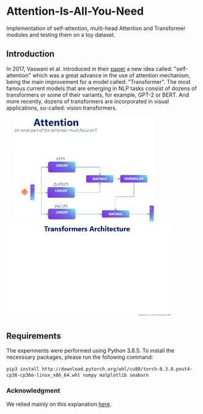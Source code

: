 # Attention-Is-All-You-Need
Implementation of self-attention, multi-head Attention and Transformer modules and testing them on a toy dataset.

## Introduction
In 2017, Vaswani et al. introduced in their [paper](https://arxiv.org/abs/1706.03762) a new idea called: "self-attention" which was a great advance in the use of attention mechanism, being the main improvement for a model called: "Transformer". The most famous current models that are emerging in NLP tasks consist of dozens of transformers or some of their variants, for example, GPT-2 or BERT. And more recently, dozens of transformers are incorporated in visual applications, so-called: vision transformers.

<p float="center">
  <img src="Figures/Attention.png" width="370" hspace="20"/>
  <img src="Figures/transfomer_architecture.gif" width="440" /> 
</p>


## Requirements
The experiments were performed using Python 3.8.5. To install the necesssary packages, please run the following command:
```
pip3 install http://download.pytorch.org/whl/cu80/torch-0.3.0.post4-cp36-cp36m-linux_x86_64.whl numpy matplotlib seaborn 
```


### Acknowledgment
We relied mainly on this explanation [here](https://nlp.seas.harvard.edu/2018/04/03/attention.html).
